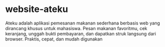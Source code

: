 # website-ateku
Ateku adalah aplikasi pemesanan makanan sederhana berbasis web yang dirancang khusus untuk mahasiswa. Pesan makanan favoritmu, cek keranjang, unggah bukti pembayaran, dan dapatkan struk langsung dari browser. Praktis, cepat, dan mudah digunakan
